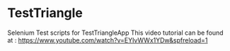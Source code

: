 # TestTriangle
Selenium Test scripts for TestTriangleApp
This video tutorial can be found at : https://www.youtube.com/watch?v=EYIvWWx1YDw&spfreload=1
